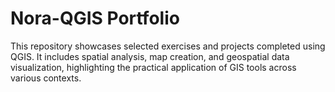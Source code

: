 # Nora-QGIS Portfolio
This repository showcases selected exercises and projects completed using QGIS. It includes spatial analysis, map creation, and geospatial data visualization, highlighting the practical application of GIS tools across various contexts.
